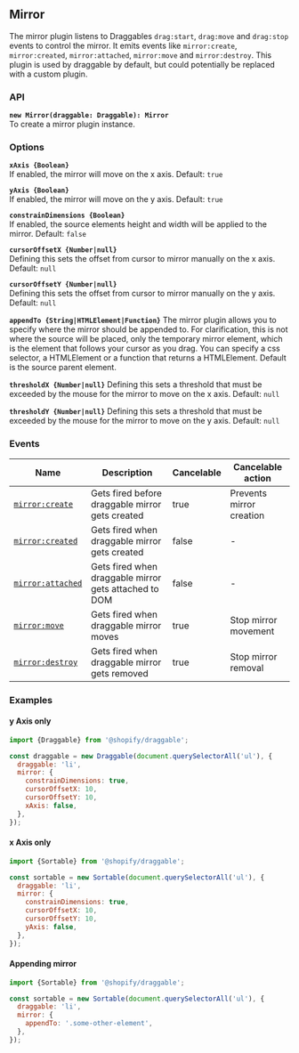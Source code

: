 ## Mirror

The mirror plugin listens to Draggables `drag:start`, `drag:move` and `drag:stop` events to control the mirror.
It emits events like `mirror:create`, `mirror:created`, `mirror:attached`, `mirror:move` and `mirror:destroy`.
This plugin is used by draggable by default, but could potentially be replaced with a custom plugin.

### API

**`new Mirror(draggable: Draggable): Mirror`**  
To create a mirror plugin instance.

### Options

**`xAxis {Boolean}`**  
If enabled, the mirror will move on the x axis. Default: `true`

**`yAxis {Boolean}`**  
If enabled, the mirror will move on the y axis. Default: `true`

**`constrainDimensions {Boolean}`**  
If enabled, the source elements height and width will be applied to the mirror. Default: `false`

**`cursorOffsetX {Number|null}`**  
Defining this sets the offset from cursor to mirror manually on the x axis. Default: `null`

**`cursorOffsetY {Number|null}`**  
Defining this sets the offset from cursor to mirror manually on the y axis. Default: `null`

**`appendTo {String|HTMLElement|Function}`**
The mirror plugin allows you to specify where the mirror should be appended to. For clarification,
this is not where the source will be placed, only the temporary mirror element, which is the element
that follows your cursor as you drag. You can specify a css selector, a HTMLElement or a function
that returns a HTMLElement. Default is the source parent element.

**`thresholdX {Number|null}`**
Defining this sets a threshold that must be exceeded by the mouse for the mirror to move on the x axis. Default: `null`

**`thresholdY {Number|null}`**
Defining this sets a threshold that must be exceeded by the mouse for the mirror to move on the y axis. Default: `null`

### Events

| Name                                | Description                                           | Cancelable | Cancelable action        |
| ----------------------------------- | ----------------------------------------------------- | ---------- | ------------------------ |
| [`mirror:create`][mirrorcreate]     | Gets fired before draggable mirror gets created       | true       | Prevents mirror creation |
| [`mirror:created`][mirrorcreated]   | Gets fired when draggable mirror gets created         | false      | -                        |
| [`mirror:attached`][mirrorattached] | Gets fired when draggable mirror gets attached to DOM | false      | -                        |
| [`mirror:move`][mirrormove]         | Gets fired when draggable mirror moves                | true       | Stop mirror movement     |
| [`mirror:destroy`][mirrordestroy]   | Gets fired when draggable mirror gets removed         | true       | Stop mirror removal      |

[mirrorcreate]: MirrorEvent#mirrorcreateevent
[mirrorcreated]: MirrorEvent#mirrorcreatedevent
[mirrorattached]: MirrorEvent#mirrorattachedevent
[mirrormove]: MirrorEvent#mirrormoveevent
[mirrordestroy]: MirrorEvent#mirrordestroyevent

### Examples

#### y Axis only

```js
import {Draggable} from '@shopify/draggable';

const draggable = new Draggable(document.querySelectorAll('ul'), {
  draggable: 'li',
  mirror: {
    constrainDimensions: true,
    cursorOffsetX: 10,
    cursorOffsetY: 10,
    xAxis: false,
  },
});
```

#### x Axis only

```js
import {Sortable} from '@shopify/draggable';

const sortable = new Sortable(document.querySelectorAll('ul'), {
  draggable: 'li',
  mirror: {
    constrainDimensions: true,
    cursorOffsetX: 10,
    cursorOffsetY: 10,
    yAxis: false,
  },
});
```

#### Appending mirror

```js
import {Sortable} from '@shopify/draggable';

const sortable = new Sortable(document.querySelectorAll('ul'), {
  draggable: 'li',
  mirror: {
    appendTo: '.some-other-element',
  },
});
```
